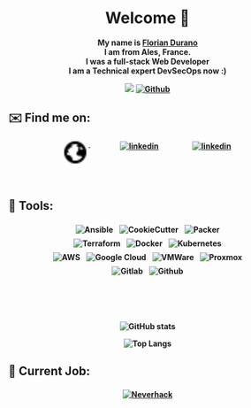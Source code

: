 <h1 align=center> Welcome 👋 </h1>

<p align=center>
  <b>My name is <a href="https://meg4r0m.ovh/">Florian Durano</a> <br />
  I am from Ales, France.<br />
  I was a full-stack Web Developer <br />
  I am a Technical expert DevSecOps now :) <br />
</p>

<center>

![](https://visitor-badge.laobi.icu/badge?page_id=meg4r0m.meg4r0m)
[![Github](https://img.shields.io/github/followers/meg4r0m?label=Follow&style=social)](https://github.com/meg4r0m)

</center>

## ✉️ Find me on:

<p align="center">
  <a href="https://meg4r0m.ovh/" target="_blank" rel="noopener noreferrer"> <img src="https://raw.githubusercontent.com/iconic/open-iconic/master/svg/globe.svg" alt="portfolio" height="40" style="vertical-align:top; margin:4px"> </a>
 <a href="https://www.linkedin.com/in/florian-durano/" target="_blank" rel="noopener noreferrer" style="margin: 0 50px 0 50px;"> <img src="https://cdn.jsdelivr.net/npm/simple-icons@v3/icons/linkedin.svg" alt="linkedin" height="40" style="vertical-align:top; margin:4px"></a>
  <a href="https://twitter.com/ToosDL" target="_blank" rel="noopener noreferrer"> <img src="https://cdn.jsdelivr.net/npm/simple-icons@v3/icons/twitter.svg" alt="linkedin" height="40" style="vertical-align:top; margin:4px"></a>
</p>
<br />


## 🧰 Tools:
<p align=center>
  <span align=center class=d-flex>
    <img title="Ansible" src="https://www.fullstackpython.com/img/logos/ansible-wide.png" alt="Ansible" height="40" style="vertical-align:top; margin:4px">
    <img title="CookieCutter" src="https://raw.githubusercontent.com/cookiecutter/cookiecutter/3ac078356adf5a1a72042dfe72ebfa4a9cd5ef38/logo/cookiecutter_medium.png" alt="CookieCutter" height="40" style="vertical-align:top; margin:4px">
    <img title="Packer" src="https://www.packer.io/img/logo-hashicorp.svg" alt="Packer" height="40" style="vertical-align:top; margin:4px">
    <br />
    <img title="Terraform" src="https://www.terraform.io/assets/images/logo-hashicorp-3f10732f.svg" alt="Terraform" height="40" style="vertical-align:top; margin:4px">
    <img title="Docker" src="https://upload.wikimedia.org/wikipedia/commons/thumb/4/4e/Docker_%28container_engine%29_logo.svg/610px-Docker_%28container_engine%29_logo.svg.png" alt="Docker" height="40" style="vertical-align:top; margin:4px">
    <img title="Kubernetes" src="https://upload.wikimedia.org/wikipedia/commons/thumb/6/67/Kubernetes_logo.svg/798px-Kubernetes_logo.svg.png" alt="Kubernetes" height="40" style="vertical-align:top; margin:4px">
  </span>
  <br />
  <span align=center class=d-flex>
    <img title="AWS" height=50 src="https://cbesolutions.com/wp-content/uploads/2019/11/amazon-aws-logo-transparent-300x169.png" alt="AWS" style="vertical-align:top; margin:4px">
    <img title="Google Cloud" src="https://upload.wikimedia.org/wikipedia/commons/thumb/6/61/Google_Cloud_Logo.svg/512px-Google_Cloud_Logo.svg.png" alt="Google Cloud" height="35" style="vertical-align:bottom; margin:4px">
    <img title="VMWare" src="https://upload.wikimedia.org/wikipedia/commons/thumb/9/9a/Vmware.svg/190px-Vmware.svg.png" alt="VMWare" height="25" style="vertical-align:bottom; margin:4px">
    <img title="Proxmox" src="https://www.teicee.com/images/Proxmox_logo_standard_hex_2000px.png" alt="Proxmox" height="40" style="vertical-align:bottom; margin:4px">
  </span>
  <br />
  <span align=center class=d-flex>
    <img title="Gitlab" height=80 src="https://www.troispointzero.fr/content/uploads/2020/02/gitlab-logo-900x397.png" alt="Gitlab" style="vertical-align:top; margin:4px">
    <img title="Github" height=60 src="https://inodecloud.com/wp-content/uploads/github-logo-1-300x100.png" alt="Github" style="vertical-align:bottom; margin:4px">
  </span>
</p>
<br />
<br />
<br />
<center>
  <span align=center>

  ![GitHub stats](https://github-readme-stats.vercel.app/api?username=meg4r0m&show_icons=true&theme=tokyonight)

  </span>
  <span align=center>

  ![Top Langs](https://github-readme-stats.vercel.app/api/top-langs/?username=meg4r0m&theme=tokyonight)
  </span>
</center>

## 🔭 Current Job:
<p align=center>
  <span align=center class=d-flex>
    <a href="https://neverhack.com/fr/jobs" target="_blank" rel="noopener noreferrer">
      <img title="Neverhack" height=100 src="https://neverhack.com/images/neverhack_logo_text.svg" alt="Neverhack" style="vertical-align:top; margin:4px">
    </a>
  </span>
</p>
